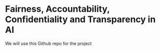 # Fairness, Accountability, Confidentiality and Transparency in AI
 We will use this Github repo for the project
